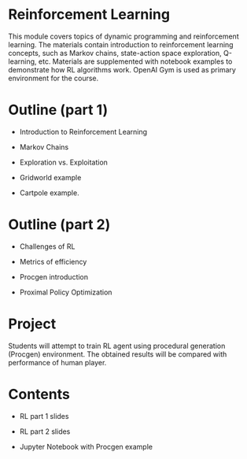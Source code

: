 # Reinforcement Learning

This module covers topics of dynamic programming and reinforcement learning. The materials contain introduction to reinforcement learning concepts, such as Markov chains, state-action space exploration, Q-learning, etc. Materials are supplemented with notebook examples to demonstrate how RL algorithms work. OpenAI Gym is used as primary environment for the course.

# Outline (part 1)

* Introduction to Reinforcement Learning

* Markov Chains

* Exploration vs. Exploitation

* Gridworld example

* Cartpole example.

# Outline (part 2)

* Challenges of RL

* Metrics of efficiency

* Procgen introduction

* Proximal Policy Optimization

# <a name="Project"></a> Project

Students will attempt to train RL agent using procedural generation (Procgen) environment. The obtained results will be compared with performance of human player.

# Contents

* RL part 1 slides

* RL part 2 slides

* Jupyter Notebook with Procgen example
